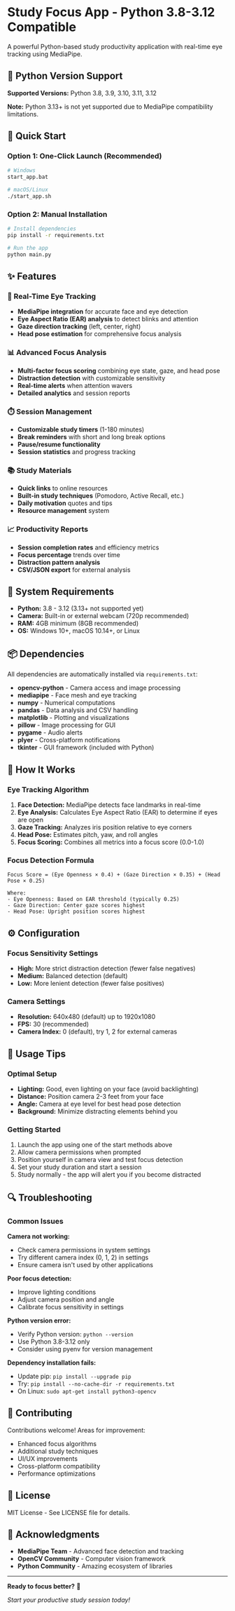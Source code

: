 # Study Focus App - Python 3.8-3.12 Compatible

A powerful Python-based study productivity application with real-time eye tracking using MediaPipe.

## 🐍 Python Version Support

**Supported Versions:** Python 3.8, 3.9, 3.10, 3.11, 3.12

**Note:** Python 3.13+ is not yet supported due to MediaPipe compatibility limitations.

## 🚀 Quick Start

### Option 1: One-Click Launch (Recommended)
```bash
# Windows
start_app.bat

# macOS/Linux  
./start_app.sh
```

### Option 2: Manual Installation
```bash
# Install dependencies
pip install -r requirements.txt

# Run the app
python main.py
```

## ✨ Features

### 🎦 Real-Time Eye Tracking
- **MediaPipe integration** for accurate face and eye detection
- **Eye Aspect Ratio (EAR) analysis** to detect blinks and attention
- **Gaze direction tracking** (left, center, right)
- **Head pose estimation** for comprehensive focus analysis

### 📊 Advanced Focus Analysis  
- **Multi-factor focus scoring** combining eye state, gaze, and head pose
- **Distraction detection** with customizable sensitivity
- **Real-time alerts** when attention wavers
- **Detailed analytics** and session reports

### ⏱️ Session Management
- **Customizable study timers** (1-180 minutes)
- **Break reminders** with short and long break options
- **Pause/resume functionality** 
- **Session statistics** and progress tracking

### 📚 Study Materials
- **Quick links** to online resources
- **Built-in study techniques** (Pomodoro, Active Recall, etc.)
- **Daily motivation** quotes and tips
- **Resource management** system

### 📈 Productivity Reports
- **Session completion rates** and efficiency metrics
- **Focus percentage** trends over time
- **Distraction pattern analysis**
- **CSV/JSON export** for external analysis

## 🔧 System Requirements

- **Python:** 3.8 - 3.12 (3.13+ not supported yet)
- **Camera:** Built-in or external webcam (720p recommended)
- **RAM:** 4GB minimum (8GB recommended)
- **OS:** Windows 10+, macOS 10.14+, or Linux

## 📦 Dependencies

All dependencies are automatically installed via `requirements.txt`:

- **opencv-python** - Camera access and image processing
- **mediapipe** - Face mesh and eye tracking  
- **numpy** - Numerical computations
- **pandas** - Data analysis and CSV handling
- **matplotlib** - Plotting and visualizations
- **pillow** - Image processing for GUI
- **pygame** - Audio alerts
- **plyer** - Cross-platform notifications
- **tkinter** - GUI framework (included with Python)

## 🎯 How It Works

### Eye Tracking Algorithm
1. **Face Detection:** MediaPipe detects face landmarks in real-time
2. **Eye Analysis:** Calculates Eye Aspect Ratio (EAR) to determine if eyes are open
3. **Gaze Tracking:** Analyzes iris position relative to eye corners
4. **Head Pose:** Estimates pitch, yaw, and roll angles
5. **Focus Scoring:** Combines all metrics into a focus score (0.0-1.0)

### Focus Detection Formula
```
Focus Score = (Eye Openness × 0.4) + (Gaze Direction × 0.35) + (Head Pose × 0.25)

Where:
- Eye Openness: Based on EAR threshold (typically 0.25)
- Gaze Direction: Center gaze scores highest
- Head Pose: Upright position scores highest
```

## ⚙️ Configuration

### Focus Sensitivity Settings
- **High:** More strict distraction detection (fewer false negatives)
- **Medium:** Balanced detection (default)  
- **Low:** More lenient detection (fewer false positives)

### Camera Settings
- **Resolution:** 640x480 (default) up to 1920x1080
- **FPS:** 30 (recommended)
- **Camera Index:** 0 (default), try 1, 2 for external cameras

## 📖 Usage Tips

### Optimal Setup
- **Lighting:** Good, even lighting on your face (avoid backlighting)
- **Distance:** Position camera 2-3 feet from your face
- **Angle:** Camera at eye level for best head pose detection
- **Background:** Minimize distracting elements behind you

### Getting Started
1. Launch the app using one of the start methods above
2. Allow camera permissions when prompted
3. Position yourself in camera view and test focus detection
4. Set your study duration and start a session
5. Study normally - the app will alert you if you become distracted

## 🔍 Troubleshooting

### Common Issues

**Camera not working:**
- Check camera permissions in system settings
- Try different camera index (0, 1, 2) in settings
- Ensure camera isn't used by other applications

**Poor focus detection:**
- Improve lighting conditions
- Adjust camera position and angle
- Calibrate focus sensitivity in settings

**Python version error:**
- Verify Python version: `python --version`
- Use Python 3.8-3.12 only
- Consider using pyenv for version management

**Dependency installation fails:**
- Update pip: `pip install --upgrade pip`
- Try: `pip install --no-cache-dir -r requirements.txt`
- On Linux: `sudo apt-get install python3-opencv`

## 🤝 Contributing

Contributions welcome! Areas for improvement:
- Enhanced focus algorithms
- Additional study techniques
- UI/UX improvements  
- Cross-platform compatibility
- Performance optimizations

## 📄 License

MIT License - See LICENSE file for details.

## 🙏 Acknowledgments

- **MediaPipe Team** - Advanced face detection and tracking
- **OpenCV Community** - Computer vision framework
- **Python Community** - Amazing ecosystem of libraries

---

**Ready to focus better?** 🎯

*Start your productive study session today!*
